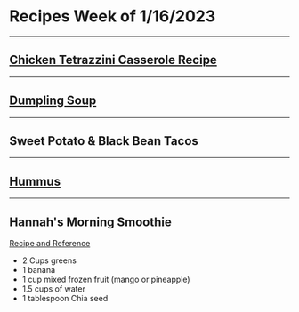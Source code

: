 # Recipes Week of 1/16/2023

---

## [Chicken Tetrazzini Casserole Recipe](https://www.sixsistersstuff.com/wprm_print/97115)

---

## [Dumpling Soup](./EasyDumplingSoup.md)

---

## Sweet Potato & Black Bean Tacos

---

## [Hummus](./Hummus.md)

---

## Hannah's Morning Smoothie

[Recipe and Reference](https://joyfoodsunshine.com/green-smoothie/)

- 2 Cups greens
- 1 banana
- 1 cup mixed frozen fruit (mango or pineapple)
- 1.5 cups of water
- 1 tablespoon Chia seed